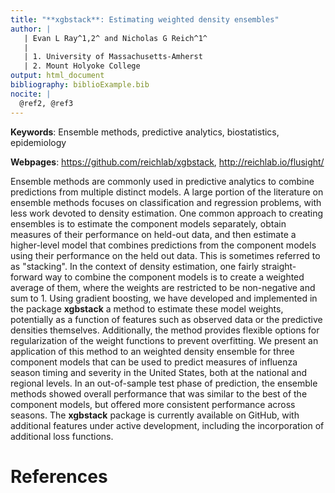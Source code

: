 ```yaml
---
title: "**xgbstack**: Estimating weighted density ensembles"
author: |
   | Evan L Ray^1,2^ and Nicholas G Reich^1^
   |
   | 1. University of Massachusetts-Amherst
   | 2. Mount Holyoke College
output: html_document
bibliography: biblioExample.bib
nocite: | 
  @ref2, @ref3
---
```


**Keywords**: Ensemble methods, predictive analytics, biostatistics, epidemiology

**Webpages**: https://github.com/reichlab/xgbstack, http://reichlab.io/flusight/

Ensemble methods are commonly used in predictive analytics to combine predictions from multiple distinct models. A large portion of the literature on ensemble methods focuses on classification and regression problems, with less work devoted to density estimation. One common approach to creating ensembles is to estimate the component models separately, obtain measures of their performance on held-out data, and then estimate a higher-level model that combines predictions from the component models using their performance on the held out data. This is sometimes referred to as "stacking". In the context of density estimation, one fairly straight-forward way to combine the component models is to create a weighted average of them, where the weights are restricted to be non-negative and sum to 1. Using gradient boosting, we have developed and implemented in the package **xgbstack** a method to estimate these model weights, potentially as a function of features such as observed data or the predictive densities themselves. Additionally, the method provides flexible options for regularization of the weight functions to prevent overfitting. We present an application of this method to an weighted density ensemble for three component models that can be used to predict measures of influenza season timing and severity in the United States, both at the national and regional levels. In an out-of-sample test phase of prediction, the ensemble methods showed overall performance that was similar to the best of the component models, but offered more consistent performance across seasons. The **xgbstack** package is currently available on GitHub, with additional features under active development, including the incorporation of additional loss functions.

# References
